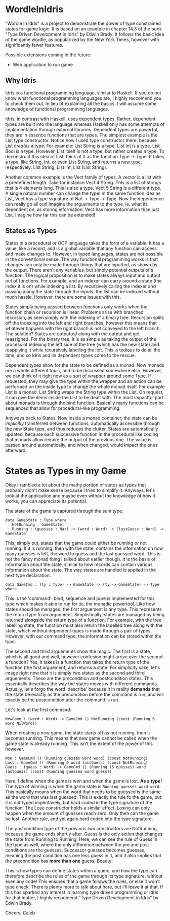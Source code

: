 # WordleInIdris

"Wordle in Idris" is a project to demonstrate the power of type constrained states for game logic. It is based on an example in chapter 14.3 of the book "Type Driven Development in Idris" by Edwin Brady. It follows the basic idea of the game wordle, as popularized by the New York Times, however with significantly fewer features. 

Possible extensions coming in the future:
- Web application to run game


## Why Idris

Idris is a functional programming language, similar to Haskell. If you do not know what functional programming languages are, I highly reccomend you to check them out. In lieu of explaining all the basics, I will assume some knowledge of functional programming languages. 

Idris, in contrast with Haskell, uses dependent types. Rather, dependent types are built into the language whereas Haskell only has some attempts of implementation through external libraries. Dependent types are powerful, they are in essence functions that are types. The simplest example is the List type constructor. Notice how I used type constructor there, because List *creates* a type. For example: List String is a type, List Int is a type, List Bool is a type. However, List itself is not a type, but rather creates a type. To deconstruct this idea of List, think of it as the function Type -> Type. It takes a type, like String, Int, or even List String, and returns a new type, respectively: List String, List Int, List (List String). 

Another common example is the Vect family of types. A vector is a list with a predefined length. Take for instance Vect 4 String. This is a list of strings that is 4 elements long. This is also a type. Vect 5 String is a different type. A single natural number can change the type! In the same function idea as List, Vect has a type signature of Nat -> Type -> Type. Now the dependence can really go all out! Imagine the arguements to the type, ie. what its dependent on, as storing information. Vect has more information than just List. Imagine how far this can be extended!

## States as Types

States in a procedural or OOP language takes the form of a variable. It has a value, like a record, and is a global variable that any function can access and make changes to. However, in typed languages, states are not possible in the conventional sense. The way functional programming works is that changes can only be made through things that are inputted, as shown by the output. There aren't any variables, but simply potential outputs of a function. The logical proposition is to make states always input and output out of functions. For example, and an indexer can carry around a state (the index it is on) while indexing a list. By recursively calling the indexer and passing along the state through the inputs, the list can be indexed without much hassle. However, there are some issues with this.

States simply being passed between functions only works when the function chain or recursion is linear. Problems arise with branched recursion, as seen simply with the indexing of a binary tree. Recursion splits off the indexing into the left and right branches, however this means that whatever happens with the right branch is not conveyed to the left branch. The solution? States are outputted along with the output and get reassigned. For the binary tree, it is as simple as taking the output of the process of indexing the left side of the tree (which has the new state) and reapplying it while recursively labelling the left. This is tedious to do all the time, and so Idris and its dependent types come to the rescue.

Dependent types allow for the state to be defined as a monad. Now monads are a whole different topic, and to be discussed somewhere else. However, we can think of it right now as a sort of wrapper around some Type. If requested, they may give the type within the wrapper and an action can be performed on the inside type to change the whole monad itself. For example List is a monad. List String wraps the String type within the List. On request, it can give the items inside the List to be dealt with. The most impactful part about monads is through the bind function. Basically many functions can be sequenced that allow for procedural-like programming. 

Anyways back to States. Now inside a monad container, the state can be *implicitly* transferred between functions, automatically accessible through the new State type, and thus reduces the clutter. States are automatically updated, because each successive function in the procedural like coding that monads allow require the output of the previous one. The value is passed around automatically, and when changed, would impact the ones afterward.

# States as Types in my Game

Okay I rambled a lot about the mathy portion of states as types that probably didn't make sense because I tried to simplify it. Anyways, let's look at the application and maybe even without the knowledge of how it works, you can appreciate its potential.

The state of the game is captured through the sum type: 
```
data GameState : Type where
   NotRunning : GameState
   Running : (guesses : Nat) -> (word : Word) -> (lastGuess : Word) -> GameState
 ```

This, simply put, states that the game could either be running or not running. If it is running, then with the state, contains the information on how many guesses is left, the word to guess and the last guessed word. This is not the fancy monad thing I talked about earlier though. It is the basis of information about the state, similar to how records can contain various information about the state. The way states are handled is applied in the next type declaration:

```
data GameCmd : (ty : Type) -> GameState -> (ty -> GameState) -> Type where
```
This is the 'command': bind, sequence and pure is implemented for this type which makes it able to run for ```do```, the monadic powertool. Like how states should be managed, the first arguement is any type. This represents the return type fo an arguement. Simplistically, states are managed by being returned alongside the return type of a function. For example, with the tree labelling state, the function must also return the labelled tree along with the state, which without dependent types is made through a pair of types. However, with our command type, the information can be stored within the type.

The second and third arguements show the magic. The first is a state, which is all good and well, however confusion might arrive over the second: a function? Yes, it takes is a function that takes the return type of the function (the first arguement) and returns a state. For simplicity sake, let's image right now that it is simply two states as the second and third arguements. These are the precondition and postcondition states. This essentially describes the way the states moves with different commands. Actually, let's forgo the word 'describe' because it in reality **demands** that the state be exactly as the precondition before the command is run, and will exactly be the postcondition after the command is run. 

Let's look at the first command:
```
NewGame : (word : Word) -> GameCmd () NotRunning (const (Running 6 word NilWord))
```
When creating a new game, the state starts off as not running, then it becomes running. This means that new game cannot be called when the game state is already running. This isn't the extent of the power of this however.

```
Won : GameCmd () (Running guesses word word) (const NotRunning)
Lost : GameCmd () (Running 0 word lastGuess) (const NotRunning)
Guess : (guess : Word) -> GameCmd () (Running (S guesses) word lastGuess) (const (Running guesses word guess))
```
Here, I define when the game is won and when the game is lost. **As a type!** The type of winning is when the game state is ```Running guesses word word```. This basically means when the word that needs to be guessed is the same as the word that was last guessed. This is exactly the rule fo the game, but it is not typed imperitavely, but hard coded in the type signature of the function! The Lose constructor holds a similar effect. Losing can only happen when the amount of guesses reach zero. Only then can the game be lost. Another rule, and yet again hard coded into the type signature. 

The postcondition type of the previous two constructors are NotRunning, because the game ends shortly after. Guess is the only action that changes the state from Running to Running. Here, we can see the rule of Guess in the type as well, where the only difference between the pre and post conditions are the guesses. Successor guesses becomes guesses, meaning the post condition has one less guess in it, and it also implies that the precondition has **more than one** guess. Beauty!

This is how types can define states within a game, and how the type can therefore describe the rules of the game through its type signature, without even any code! This ensures that a game follows the rules, or else it won't type check. There is plenty more to talk about here, but I'll leave it at that. If this has sparked any interest in learning type driven programming or idris for that matter, I highly recoomend "Type Driven Development in Idris" by Edwin Brady.

Cheers,
Caleb







